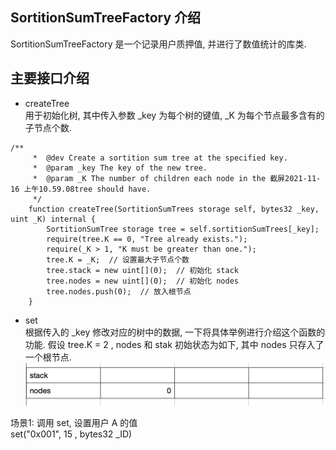 ## SortitionSumTreeFactory 介绍  
SortitionSumTreeFactory 是一个记录用户质押值, 并进行了数值统计的库类.  

## 主要接口介绍  
- createTree    
用于初始化树, 其中传入参数 _key 为每个树的键值, _K 为每个节点最多含有的子节点个数. 
```solidity
/**
     *  @dev Create a sortition sum tree at the specified key.
     *  @param _key The key of the new tree.
     *  @param _K The number of children each node in the 截屏2021-11-16 上午10.59.08tree should have.
     */
    function createTree(SortitionSumTrees storage self, bytes32 _key, uint _K) internal {
        SortitionSumTree storage tree = self.sortitionSumTrees[_key];
        require(tree.K == 0, "Tree already exists.");
        require(_K > 1, "K must be greater than one.");
        tree.K = _K;  // 设置最大子节点个数
        tree.stack = new uint[](0);  // 初始化 stack
        tree.nodes = new uint[](0);  // 初始化 nodes
        tree.nodes.push(0);  // 放入根节点
    }
```

- set  
根据传入的 _key 修改对应的树中的数据, 一下将具体举例进行介绍这个函数的功能. 
假设 tree.K = 2 ,  nodes 和 stak 初始状态为如下, 其中 nodes 只存入了一个根节点.
![](../../images/original_stat.png)  

场景1: 调用 set, 设置用户 A 的值   
set("0x001", 15 , bytes32 _ID)  
